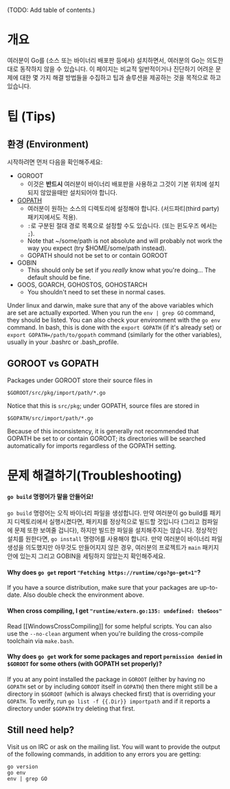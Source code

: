(TODO: Add table of contents.)

# 개요

여러분이 Go를 (소스 또는 바이너리 배포판 등에서) 설치하면서, 여러분의 Go는 의도한대로 동작하지 않을 수 있습니다. 이 페이지는 비교적 일반적이거나 진단하기 어려운 문제에 대한 몇 가지 해결 방법들을 수집하고 팁과 솔루션을 제공하는 것을 목적으로 하고 있습니다.

# 팁 (Tips)
## 환경 (Environment)

시작하려면 먼저 다음을 확인해주세요:

  * GOROOT
    * 이것은 **반드시** 여러분이 바이너리 배포판을 사용하고 그것이 기본 위치에 설치되지 않았을때만 설치되어야 합니다.
  * [GOPATH](http://golang.org/cmd/go#GOPATH_environment_variable)
    * 여러분이 원하는 소스의 디렉토리에 설정해야 합니다. (서드파티(third party) 패키지에서도 적용).
    * `:`로 구분된 절대 경로 목록으로 설정할 수도 있습니다. (또는 윈도우즈 에서는 `;`).
    * Note that ~/some/path is not absolute and will probably not work the way you expect (try $HOME/some/path instead).
    * GOPATH should not be set to or contain GOROOT
  * GOBIN
    * This should only be set if you _really_ know what you're doing... The default should be fine.
  * GOOS, GOARCH, GOHOSTOS, GOHOSTARCH
    * You shouldn't need to set these in normal cases.

Under linux and darwin, make sure that any of the above variables which are set are actually exported.  When you run the ` env | grep GO ` command, they should be listed.  You can also check your environment with the ` go env ` command.  In bash, this is done with the ` export GOPATH ` (if it's already set) or ` export GOPATH=/path/to/gopath ` command (similarly for the other variables), usually in your .bashrc or .bash\_profile.

## GOROOT vs GOPATH
Packages under GOROOT store their source files in

` $GOROOT/src/pkg/import/path/*.go `

Notice that this is ` src/pkg `; under GOPATH, source files are stored in

` $GOPATH/src/import/path/*.go `

Because of this inconsistency, it is generally not recommended that GOPATH be set to or contain GOROOT; its directories will be searched automatically for imports regardless of the GOPATH setting.

# 문제 해결하기(Troubleshooting)
#### ` go build ` 명령어가 말을 안들어요!
` go build ` 명령어는 오직 바이너리 파일을 생성합니다. 만약 여러분이 go build를 패키지 디렉토리에서 실행시켰다면, 패키지를 정상적으로 빌드할 것입니다 (그리고 컴파일에 문제 또한 보여줄 겁니다), 하지만 빌드한 파일을 설치해주지는 않습니다. 정상적인 설치를 원한다면, ` go install ` 명령어를 사용해야 합니다. 만약 여러분이 바이너리 파일 생성을 의도했지만 아무것도 만들어지지 않은 경우, 여러분의 프로젝트가 ` main ` 패키지 안에 있는지 그리고 GOBIN을 세팅하지 않았는지 확인해주세요.

#### Why does ` go get ` report ` "Fetching https://runtime/cgo?go-get=1" `?
If you have a source distribution, make sure that your packages are up-to-date.  Also double check the environment above.

#### When cross compiling, I get ` "runtime/extern.go:135: undefined: theGoos" `
Read [[WindowsCrossCompiling]] for some helpful scripts.  You can also use the ` --no-clean ` argument when you're building the cross-compile toolchain via ` make.bash `.

#### Why does ` go get ` work for some packages and report ` permission denied ` in ` $GOROOT ` for some others (with GOPATH set properly)?
If you at any point installed the package in ` GOROOT ` (either by having no ` GOPATH ` set or by including ` GOROOT ` itself in ` GOPATH `) then there might still be a directory in ` $GOROOT ` (which is always checked first) that is overriding your ` GOPATH `.  To verify, run ` go list -f {{.Dir}} importpath ` and if it reports a directory under ` $GOPATH ` try deleting that first.

## Still need help?
Visit us on IRC or ask on the mailing list.  You will want to provide the output of the following commands, in addition to any errors you are getting:
```
go version
go env
env | grep GO
```